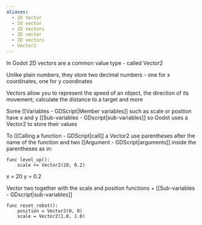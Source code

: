 ```yaml
---
aliases:
  - 2D Vector
  - 2d vector
  - 2D Vectors
  - 2D vector
  - 2D vectors
  - Vector2
---
```

In Godot 2D vectors are a common value type - called Vector2

Unlike plain numbers, they store two decimal numbers - one for x coordinates, one for y coordinates

Vectors allow you to represent the speed of an object, the direction of its movement, calculate the distance to a target and more

Some [[Variables - GDScript|Member variables]] such as scale or position have x and y [[Sub-variables - GDscript|sub-variables]] so Godot uses a Vector2 to store their values

To [[Calling a function - GDScript|call]] a Vector2 use parentheses after the name of the function and two [[Argument - GDScript|arguments]] inside the parentheses as in: 
```GDscript
func level_up():
	scale += Vector2(20, 0.2)

```
x = 20
y = 0.2

Vector two together with the scale and position functions + [[Sub-variables - GDscript|sub-variables]] 

```GDScript
func reset_robot():
	position = Vector2(0, 0)
	scale = Vector2(1.0, 1.0)
```